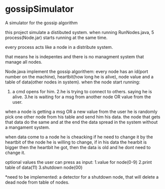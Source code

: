 # gossipSimulator
A simulator for the gossip algorithm

this project simulate a distibuted system.
when running RunNodes.java, 5 process(Node.jar) starts running at the same time.

every process acts like a node in a distribute system.

that means he is indepentes and there is no managment system that manage all nodes.

Node.java implement the gossip algorithem:
every node has an id(port number on the machine), heartbit(how long he is alive), node value and a table of data(other nodes in system).
when the node start running:
1. a cmd opens for him.
2.he is trying to connect to others. saying he is alive.
3.he is waiting for a msg from another node OR value from the user.

when a node is getting a msg OR a new value from the user he is randomly pick one other node from his table and send him his data.
the node that gets that data do the same and at the end the data spread in the system without a mangament system.

when data come to a node he is cheacking if he need to change it by the heartbit of the node he is willing to change,
if in his data the hearbit is bigger then the heartbit he got, then the data is old and he dont need to change it.

optional values the user can press as input:
1.value for node(0-9)
2.print table of data(11)
3.shutdown node(00)

*need to be implemented:
a detector for a shutdown node, that will delete a dead node from table of nodes.
